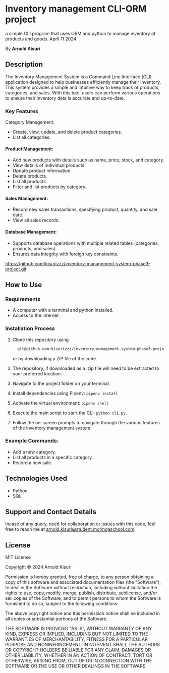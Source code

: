 # Inventory management CLI-ORM project

a simple CLI program that uses ORM and python to manage inventory of products and goods.
 April 11 2024

By **Arnold Kisuri**

## Description

The Inventory Management System is a Command Line Interface (CLI) application designed to help businesses efficiently manage their inventory. This system provides a simple and intuitive way to keep track of products, categories, and sales. With this tool, users can perform various operations to ensure their inventory data is accurate and up-to-date.

### Key Features

Category Management:

* Create, view, update, and delete product categories.
* List all categories.

#### Product Management:

* Add new products with details such as name, price, stock, and category.
* View details of individual products.
* Update product information.
* Delete products.
* List all products.
* Filter and list products by category.

#### Sales Management:

* Record new sales transactions, specifying product, quantity, and sale date.
* View all sales records.

#### Database Management:

* Supports database operations with multiple related tables (categories, products, and sales).
* Ensures data integrity with foreign key constraints.

<https://github.com/kisurizzz/inventory-management-system-phase3-project.git>

## How to Use

### Requirements

* A computer with a terminal and python installed.
* Access to the internet.

### Installation Process

1. Clone this repository using

    ```bash
      git@github.com:kisurizzz/inventory-management-system-phase3-project.git
    ```

    or by downloading a ZIP file of the code.
  
2. The repository, if downloaded as a .zip file will need to be extracted to your preferred location.

3. Navigate to the project folder on your terminal.

4. Install dependencies using Pipenv: ```pipenv install```

5. Activate the virtual environment: ```pipenv shell```

6. Execute the main script to start the CLI: ```python cli.py.```

7. Follow the on-screen prompts to navigate through the various features of the inventory management system.

### Example Commands:

* Add a new category.
* List all products in a specific category.
* Record a new sale.

## Technologies Used

* Python
* SQL

## Support and Contact Details

Incase of any query, need for collaboration or issues with this code, feel free to reach me at
<arnold.kisuri@student.moringaschool.com>

## License

MIT License

Copyright &copy; 2024 Arnold Kisuri

Permission is hereby granted, free of charge, to any person obtaining a copy of this software and associated documentation files (the "Software"), to deal in the Software without restriction, including without limitation the rights to use, copy, modify, merge, publish, distribute, sublicense, and/or sell copies of the Software, and to permit persons to whom the Software is furnished to do so, subject to the following conditions:

The above copyright notice and this permission notice shall be included in all copies or substantial portions of the Software.

THE SOFTWARE IS PROVIDED "AS IS", WITHOUT WARRANTY OF ANY KIND, EXPRESS OR IMPLIED, INCLUDING BUT NOT LIMITED TO THE WARRANTIES OF MERCHANTABILITY, FITNESS FOR A PARTICULAR PURPOSE AND NONINFRINGEMENT. IN NO EVENT SHALL THE AUTHORS OR COPYRIGHT HOLDERS BE LIABLE FOR ANY CLAIM, DAMAGES OR OTHER LIABILITY, WHETHER IN AN ACTION OF CONTRACT, TORT OR OTHERWISE, ARISING FROM, OUT OF OR IN CONNECTION WITH THE SOFTWARE OR THE USE OR OTHER DEALINGS IN THE SOFTWARE.